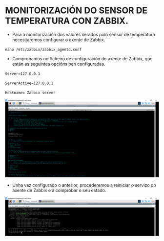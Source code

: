 #	MONITORIZACIÓN DO SENSOR DE TEMPERATURA CON ZABBIX.

- Para a monitorización dos valores xerados polo sensor de temperatura necesitaremos configurar o axente de Zabbix.

`nano /etc/zabbix/zabbix_agentd.conf`

- Comprobamos no ficheiro de configuración do axente de Zabbix, que están as seguintes opcións ben configuradas.

`Server=127.0.0.1` 

`ServerActive=127.0.0.1`

`Hostname= Zabbix server`

![raspi_1](doc/img/imaxes-monitorizacion/moni0.png)


- Unha vez configurado o anterior, procederemos a reiniciar o servizo do axente de Zabbix e a comprobar o seu estado.

![raspi_1](doc/img/imaxes-monitorizacion/moni01.png)


